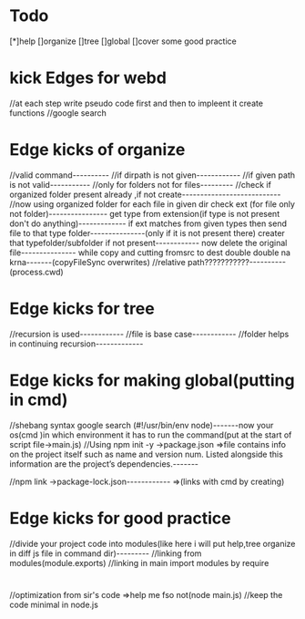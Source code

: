 # Todo
[*]help
[]organize
[]tree
[]global
[]cover some good practice

# kick Edges for webd
//at each step write pseudo code first and then to impleent it create   functions
//google search

# Edge kicks of organize
//valid command----------
//if dirpath is not given------------
//if given path is not valid-----------
//only for folders not for files---------
//check if organized folder present already ,if not create---------------------------
//now using organized folder
  for each file in given dir check ext (for file only not folder)----------------
  get type from extension(if type is not present don't do anything)-------------
  if ext matches from given types then send file to that type folder---------------(only if it is not present there)
  creater that typefolder/subfolder if not present------------
  now delete the original file---------------
  while copy and cutting fromsrc to dest double double na krna-------(copyFileSync overwrites) 
//relative path???????????----------(process.cwd)

# Edge kicks for tree
//recursion is used------------ 
//file is base case------------
//folder helps in continuing recursion-------------

# Edge kicks for making global(putting in cmd)
//shebang syntax google search
(#!/usr/bin/env node)-------now your os(cmd )in which environment it has to run the command(put at the start of script file->main.js)
//Using npm init -y ->package.json
=>file contains info on the project itself such as name and version num. Listed alongside this information are the project’s dependencies.------- 

//npm link ->package-lock.json------------
=>(links with cmd by creating)

# Edge kicks for good practice
//divide your project code into modules(like here i will put help,tree organize in diff js file in command dir)---------
//linking from modules(module.exports)
//linking in main import modules by require


#
//optimization from sir's code
=>help me fso not(node main.js)
//keep the code minimal in node.js

